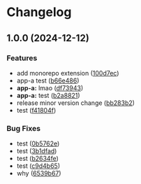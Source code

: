 # Changelog

## 1.0.0 (2024-12-12)


### Features

* add monorepo extension ([100d7ec](https://github.com/ndesilets/ci-test/commit/100d7ecb6637b400d68cf1cb0a163bf874197e83))
* app-a test ([b66e486](https://github.com/ndesilets/ci-test/commit/b66e486aec54c75b0d9d2be3ad04840025767e3f))
* **app-a:** lmao ([df73943](https://github.com/ndesilets/ci-test/commit/df7394339224130e5355b65e7b6aa8fbd1dee112))
* **app-a:** test ([b2a8821](https://github.com/ndesilets/ci-test/commit/b2a8821bbd548f4d5e096bbb0f526d303b4e518e))
* release minor version change ([bb283b2](https://github.com/ndesilets/ci-test/commit/bb283b25dfc7ee690c0ca3bc80a66b304a25b0e9))
* test ([f41804f](https://github.com/ndesilets/ci-test/commit/f41804fd7a20505109d583b6d50f66c508ae7bf2))


### Bug Fixes

* test ([0b5762e](https://github.com/ndesilets/ci-test/commit/0b5762ebfdb905c006cc55e2b25e33d4e098a710))
* test ([3b1dfad](https://github.com/ndesilets/ci-test/commit/3b1dfad200f3a552e58e90add6f19c9bcb1b8976))
* test ([b2634fe](https://github.com/ndesilets/ci-test/commit/b2634fe0855d3e636dc9fad89c1a6e39e7e82a94))
* test ([c9d4b65](https://github.com/ndesilets/ci-test/commit/c9d4b658d0a0fbfe728d183d634b9d646f84a3af))
* why ([6539b67](https://github.com/ndesilets/ci-test/commit/6539b67a29fd1573881e2dc00a57ad40ddf9ae17))
